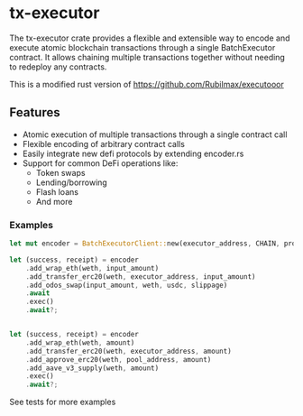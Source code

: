 # tx-executor

The tx-executor crate provides a flexible and extensible way to encode and execute atomic blockchain transactions through a single BatchExecutor contract. It allows chaining multiple transactions together without needing to redeploy any contracts.

This is a modified rust version of https://github.com/Rubilmax/executooor

## Features

- Atomic execution of multiple transactions through a single contract call
- Flexible encoding of arbitrary contract calls
- Easily integrate new defi protocols by extending encoder.rs
- Support for common DeFi operations like:
  - Token swaps
  - Lending/borrowing 
  - Flash loans
  - And more


### Examples

```rust
let mut encoder = BatchExecutorClient::new(executor_address, CHAIN, provider.clone()).await;

let (success, receipt) = encoder
    .add_wrap_eth(weth, input_amount)
    .add_transfer_erc20(weth, executor_address, input_amount)
    .add_odos_swap(input_amount, weth, usdc, slippage)
    .await
    .exec()
    .await?;


let (success, receipt) = encoder
    .add_wrap_eth(weth, amount)
    .add_transfer_erc20(weth, executor_address, amount)
    .add_approve_erc20(weth, pool_address, amount)
    .add_aave_v3_supply(weth, amount)
    .exec()
    .await?;
```

See tests for more examples



